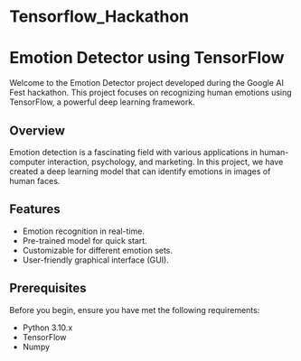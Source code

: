 # Tensorflow_Hackathon
# Emotion Detector using TensorFlow


Welcome to the Emotion Detector project developed during the Google AI Fest hackathon. This project focuses on recognizing human emotions using TensorFlow, a powerful deep learning framework.

## Overview

Emotion detection is a fascinating field with various applications in human-computer interaction, psychology, and marketing. In this project, we have created a deep learning model that can identify emotions in images of human faces.



## Features

- Emotion recognition in real-time.
- Pre-trained model for quick start.
- Customizable for different emotion sets.
- User-friendly graphical interface (GUI).

## Prerequisites

Before you begin, ensure you have met the following requirements:

- Python 3.10.x
- TensorFlow
- Numpy
